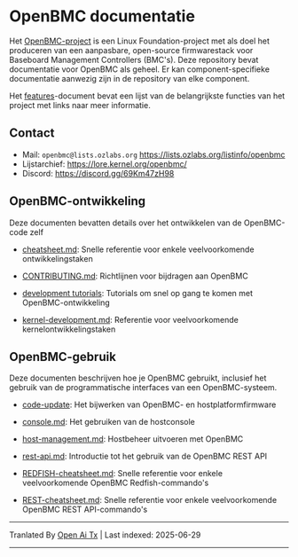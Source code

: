 # OpenBMC documentatie

Het [OpenBMC-project](https://www.openbmc.org/) is een Linux Foundation-project
met als doel het produceren van een aanpasbare, open-source firmwarestack voor
Baseboard Management Controllers (BMC's). Deze repository bevat documentatie
voor OpenBMC als geheel. Er kan component-specifieke documentatie aanwezig zijn in de
repository van elke component.

Het [features](https://raw.githubusercontent.com/openbmc/docs/master/features.md)-document bevat een lijst van de belangrijkste functies van het project met
links naar meer informatie.

## Contact

- Mail: `openbmc@lists.ozlabs.org` <https://lists.ozlabs.org/listinfo/openbmc>
- Lijstarchief: <https://lore.kernel.org/openbmc/>
- Discord: <https://discord.gg/69Km47zH98>

## OpenBMC-ontwikkeling

Deze documenten bevatten details over het ontwikkelen van de OpenBMC-code zelf

- [cheatsheet.md](https://raw.githubusercontent.com/openbmc/docs/master/cheatsheet.md): Snelle referentie voor enkele veelvoorkomende ontwikkelingstaken

- [CONTRIBUTING.md](https://raw.githubusercontent.com/openbmc/docs/master/CONTRIBUTING.md): Richtlijnen voor bijdragen aan OpenBMC

- [development tutorials](https://raw.githubusercontent.com/openbmc/docs/master/development/README.md): Tutorials om snel op gang te komen met OpenBMC-ontwikkeling

- [kernel-development.md](https://raw.githubusercontent.com/openbmc/docs/master/kernel-development.md): Referentie voor veelvoorkomende kernelontwikkelingstaken

## OpenBMC-gebruik

Deze documenten beschrijven hoe je OpenBMC gebruikt, inclusief het gebruik van de programmatische
interfaces van een OpenBMC-systeem.

- [code-update](architecture/code-update): Het bijwerken van OpenBMC- en hostplatformfirmware

- [console.md](https://raw.githubusercontent.com/openbmc/docs/master/console.md): Het gebruiken van de hostconsole

- [host-management.md](https://raw.githubusercontent.com/openbmc/docs/master/host-management.md): Hostbeheer uitvoeren
  met OpenBMC

- [rest-api.md](https://raw.githubusercontent.com/openbmc/docs/master/rest-api.md): Introductie tot het gebruik van de OpenBMC REST API

- [REDFISH-cheatsheet.md](https://raw.githubusercontent.com/openbmc/docs/master/REDFISH-cheatsheet.md): Snelle referentie voor enkele
  veelvoorkomende OpenBMC Redfish-commando's

- [REST-cheatsheet.md](https://raw.githubusercontent.com/openbmc/docs/master/REST-cheatsheet.md): Snelle referentie voor enkele veelvoorkomende
  OpenBMC REST API-commando's

---

Tranlated By [Open Ai Tx](https://github.com/OpenAiTx/OpenAiTx) | Last indexed: 2025-06-29

---